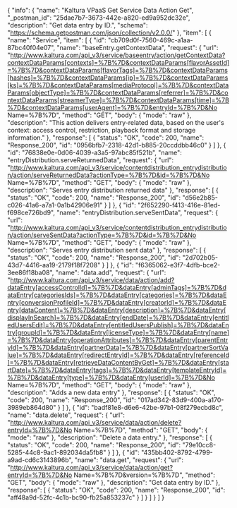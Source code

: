 {
  "info": {
    "name": "Kaltura VPaaS Get Service Data Action Get",
    "_postman_id": "25dae7b7-3673-442e-a820-ed9a952dc32e",
    "description": "Get data entry by ID.",
    "schema": "https://schema.getpostman.com/json/collection/v2.0.0/"
  },
  "item": [
    {
      "name": "Service",
      "item": [
        {
          "id": "cb709d0f-7560-469c-a1aa-87bc40f04e07",
          "name": "baseEntry.getContextData",
          "request": {
            "url": "http://www.kaltura.com/api_v3/service/baseentry/action/getContextData?contextDataParams[contexts]=%7B%7D&contextDataParams[flavorAssetId]=%7B%7D&contextDataParams[flavorTags]=%7B%7D&contextDataParams[hashes]=%7B%7D&contextDataParams[ip]=%7B%7D&contextDataParams[ks]=%7B%7D&contextDataParams[mediaProtocol]=%7B%7D&contextDataParams[objectType]=%7B%7D&contextDataParams[referrer]=%7B%7D&contextDataParams[streamerType]=%7B%7D&contextDataParams[time]=%7B%7D&contextDataParams[userAgent]=%7B%7D&entryId=%7B%7D&No Name=%7B%7D",
            "method": "GET",
            "body": {
              "mode": "raw"
            },
            "description": "This action delivers entry-related data, based on the user's context: access control, restriction, playback format and storage information."
          },
          "response": [
            {
              "status": "OK",
              "code": 200,
              "name": "Response_200",
              "id": "0956bfb7-2318-42d1-b885-20ccddbb46c0"
            }
          ]
        },
        {
          "id": "76838e0e-0d06-4039-a3a5-97abc85f521b",
          "name": "entryDistribution.serveReturnedData",
          "request": {
            "url": "http://www.kaltura.com/api_v3/service/contentdistribution_entrydistribution/action/serveReturnedData?actionType=%7B%7D&id=%7B%7D&No Name=%7B%7D",
            "method": "GET",
            "body": {
              "mode": "raw"
            },
            "description": "Serves entry distribution returned data"
          },
          "response": [
            {
              "status": "OK",
              "code": 200,
              "name": "Response_200",
              "id": "d56e2b85-c026-41a6-a7a1-0a1b42906e91"
            }
          ]
        },
        {
          "id": "2f652290-f413-416e-81ed-f698ce726bd9",
          "name": "entryDistribution.serveSentData",
          "request": {
            "url": "http://www.kaltura.com/api_v3/service/contentdistribution_entrydistribution/action/serveSentData?actionType=%7B%7D&id=%7B%7D&No Name=%7B%7D",
            "method": "GET",
            "body": {
              "mode": "raw"
            },
            "description": "Serves entry distribution sent data"
          },
          "response": [
            {
              "status": "OK",
              "code": 200,
              "name": "Response_200",
              "id": "2d702b05-43d7-4416-aa19-2179f18f7208"
            }
          ]
        },
        {
          "id": "f6365062-e3f7-4dfb-bce2-3ee86f18ba08",
          "name": "data.add",
          "request": {
            "url": "http://www.kaltura.com/api_v3/service/data/action/add?dataEntry[accessControlId]=%7B%7D&dataEntry[adminTags]=%7B%7D&dataEntry[categoriesIds]=%7B%7D&dataEntry[categories]=%7B%7D&dataEntry[conversionProfileId]=%7B%7D&dataEntry[creatorId]=%7B%7D&dataEntry[dataContent]=%7B%7D&dataEntry[description]=%7B%7D&dataEntry[displayInSearch]=%7B%7D&dataEntry[endDate]=%7B%7D&dataEntry[entitledUsersEdit]=%7B%7D&dataEntry[entitledUsersPublish]=%7B%7D&dataEntry[groupId]=%7B%7D&dataEntry[licenseType]=%7B%7D&dataEntry[name]=%7B%7D&dataEntry[operationAttributes]=%7B%7D&dataEntry[parentEntryId]=%7B%7D&dataEntry[partnerData]=%7B%7D&dataEntry[partnerSortValue]=%7B%7D&dataEntry[redirectEntryId]=%7B%7D&dataEntry[referenceId]=%7B%7D&dataEntry[retrieveDataContentByGet]=%7B%7D&dataEntry[startDate]=%7B%7D&dataEntry[tags]=%7B%7D&dataEntry[templateEntryId]=%7B%7D&dataEntry[type]=%7B%7D&dataEntry[userId]=%7B%7D&No Name=%7B%7D",
            "method": "GET",
            "body": {
              "mode": "raw"
            },
            "description": "Adds a new data entry"
          },
          "response": [
            {
              "status": "OK",
              "code": 200,
              "name": "Response_200",
              "id": "017ad342-83d9-400a-a170-3989eb864d80"
            }
          ]
        },
        {
          "id": "badf81e8-d6e6-42be-97b1-08f279ecbd8c",
          "name": "data.delete",
          "request": {
            "url": "http://www.kaltura.com/api_v3/service/data/action/delete?entryId=%7B%7D&No Name=%7B%7D",
            "method": "GET",
            "body": {
              "mode": "raw"
            },
            "description": "Delete a data entry."
          },
          "response": [
            {
              "status": "OK",
              "code": 200,
              "name": "Response_200",
              "id": "79e10cc8-5285-44c8-9ac1-892034da5fb8"
            }
          ]
        },
        {
          "id": "435bb402-8792-4799-a9ad-cd6c3143896b",
          "name": "data.get",
          "request": {
            "url": "http://www.kaltura.com/api_v3/service/data/action/get?entryId=%7B%7D&No Name=%7B%7D&version=%7B%7D",
            "method": "GET",
            "body": {
              "mode": "raw"
            },
            "description": "Get data entry by ID."
          },
          "response": [
            {
              "status": "OK",
              "code": 200,
              "name": "Response_200",
              "id": "aff48a9d-52fc-4c1b-bc90-fb25a853237c"
            }
          ]
        }
      ]
    }
  ]
}